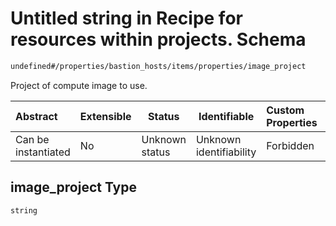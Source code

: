 # Untitled string in Recipe for resources within projects. Schema

```txt
undefined#/properties/bastion_hosts/items/properties/image_project
```

Project of compute image to use.


| Abstract            | Extensible | Status         | Identifiable            | Custom Properties | Additional Properties | Access Restrictions | Defined In                                                              |
| :------------------ | ---------- | -------------- | ----------------------- | :---------------- | --------------------- | ------------------- | ----------------------------------------------------------------------- |
| Can be instantiated | No         | Unknown status | Unknown identifiability | Forbidden         | Allowed               | none                | [resources.schema.json\*](resources.schema.json "open original schema") |

## image_project Type

`string`
